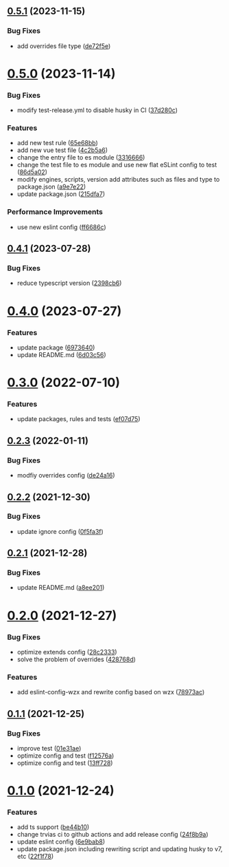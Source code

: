 ## [0.5.1](https://github.com/VicSolWang/eslint-config-wzx-vue/compare/v0.5.0...v0.5.1) (2023-11-15)


### Bug Fixes

* add overrides file type ([de72f5e](https://github.com/VicSolWang/eslint-config-wzx-vue/commit/de72f5e3b1e4424f354e076eaf2c0d1053d6512b))

# [0.5.0](https://github.com/VicSolWang/eslint-config-wzx-vue/compare/v0.4.1...v0.5.0) (2023-11-14)


### Bug Fixes

* modify test-release.yml to disable husky in CI ([37d280c](https://github.com/VicSolWang/eslint-config-wzx-vue/commit/37d280c83a2e89fabfc21e9d2c20d5144d28fce8))


### Features

* add new test rule ([65e68bb](https://github.com/VicSolWang/eslint-config-wzx-vue/commit/65e68bb7b7b97f919d61382d9623826f2790459b))
* add new vue test file ([4c2b5a6](https://github.com/VicSolWang/eslint-config-wzx-vue/commit/4c2b5a6d386b19ff64b07e7c2b9ad2f562bf20fa))
* change the entry file to es module ([3316666](https://github.com/VicSolWang/eslint-config-wzx-vue/commit/3316666cecb8aac20c7ec33eb7158722031ab1b6))
* change the test file to es module and use new flat eSLint config to test ([86d5a02](https://github.com/VicSolWang/eslint-config-wzx-vue/commit/86d5a02da6df03477c9f6300902d40435bcbea4d))
* modify engines, scripts, version add attributes such as files and type to package.json ([a9e7e22](https://github.com/VicSolWang/eslint-config-wzx-vue/commit/a9e7e22bf94f1ade421e1b352aa7b065fb1fab95))
* update package.json ([215dfa7](https://github.com/VicSolWang/eslint-config-wzx-vue/commit/215dfa7100544d4b560fab5e9dbf181f2450cad3))


### Performance Improvements

* use new eslint config ([ff6686c](https://github.com/VicSolWang/eslint-config-wzx-vue/commit/ff6686c3b2530851160ba67b2f680af00507080d))

## [0.4.1](https://github.com/VicSolWang/eslint-config-wzx-vue/compare/v0.4.0...v0.4.1) (2023-07-28)


### Bug Fixes

* reduce typescript version ([2398cb6](https://github.com/VicSolWang/eslint-config-wzx-vue/commit/2398cb6ae3c8ae76e6695bc674ec55b5c51ab1da))

# [0.4.0](https://github.com/VicSolWang/eslint-config-wzx-vue/compare/v0.3.0...v0.4.0) (2023-07-27)


### Features

* update package ([6973640](https://github.com/VicSolWang/eslint-config-wzx-vue/commit/69736405057e8a1b34992f3e169d7ab734e9ae01))
* update README.md ([6d03c56](https://github.com/VicSolWang/eslint-config-wzx-vue/commit/6d03c562dd685877a2e715879c73e9f8f8ec427f))

# [0.3.0](https://github.com/VicSolWang/eslint-config-wzx-vue/compare/v0.2.3...v0.3.0) (2022-07-10)


### Features

* update packages, rules and tests ([ef07d75](https://github.com/VicSolWang/eslint-config-wzx-vue/commit/ef07d75bb0923d142b23cbe057fc1ef55d550da3))

## [0.2.3](https://github.com/VicSolWang/eslint-config-wzx-vue/compare/v0.2.2...v0.2.3) (2022-01-11)


### Bug Fixes

* modfiy overrides config ([de24a16](https://github.com/VicSolWang/eslint-config-wzx-vue/commit/de24a16269a6166108a19d36ad0cfe74c0d035ad))

## [0.2.2](https://github.com/VicSolWang/eslint-config-wzx-vue/compare/v0.2.1...v0.2.2) (2021-12-30)


### Bug Fixes

* update ignore config ([0f5fa3f](https://github.com/VicSolWang/eslint-config-wzx-vue/commit/0f5fa3f97e9ceb27f24e7fc394e8b753cd16a8ee))

## [0.2.1](https://github.com/VicSolWang/eslint-config-wzx-vue/compare/v0.2.0...v0.2.1) (2021-12-28)


### Bug Fixes

* update README.md ([a8ee201](https://github.com/VicSolWang/eslint-config-wzx-vue/commit/a8ee201691439d718cb49ef0c852871194ea99bf))

# [0.2.0](https://github.com/VicSolWang/eslint-config-wzx-vue/compare/v0.1.1...v0.2.0) (2021-12-27)


### Bug Fixes

* optimize extends config ([28c2333](https://github.com/VicSolWang/eslint-config-wzx-vue/commit/28c2333fdb67e2b40f873675040c24a7974a8598))
* solve the problem of overrides ([428768d](https://github.com/VicSolWang/eslint-config-wzx-vue/commit/428768d8b791cff9f5563d2a4ab37fff89862341))


### Features

* add eslint-config-wzx and rewrite config based on wzx ([78973ac](https://github.com/VicSolWang/eslint-config-wzx-vue/commit/78973ac08131f75ee0b5e9e3bb3863092aca3bd9))

## [0.1.1](https://github.com/VicSolWang/eslint-config-wzx-vue/compare/v0.1.0...v0.1.1) (2021-12-25)


### Bug Fixes

* improve test ([01e31ae](https://github.com/VicSolWang/eslint-config-wzx-vue/commit/01e31aef56d38722ea2e7339f182c8c4f17cc367))
* optimize config and test ([f12576a](https://github.com/VicSolWang/eslint-config-wzx-vue/commit/f12576aaa6323363a8c1bb1e4d4fd61a92727a81))
* optimize config and test ([13ff728](https://github.com/VicSolWang/eslint-config-wzx-vue/commit/13ff7288b5af5f77015e9bf274e6efeddeba7ee9))

# [0.1.0](https://github.com/VicSolWang/eslint-config-wzx-vue/compare/v0.0.5...v0.1.0) (2021-12-24)


### Features

* add ts support ([be44b10](https://github.com/VicSolWang/eslint-config-wzx-vue/commit/be44b10ad37419507943f9649c8611d789c9ed7b))
* change trvias ci to github actions and add release config ([24f8b9a](https://github.com/VicSolWang/eslint-config-wzx-vue/commit/24f8b9a76b6a1f5afbecb1b9b0c6ea57f66b0d29))
* update eslint config ([6e9bab8](https://github.com/VicSolWang/eslint-config-wzx-vue/commit/6e9bab89441e1b0a83733fb7d9ab91c2459d7081))
* update package.json including rewriting script and updating husky to v7, etc ([22f1f78](https://github.com/VicSolWang/eslint-config-wzx-vue/commit/22f1f785980d29c9f7c19338a7af6ec9ae6adcd7))

